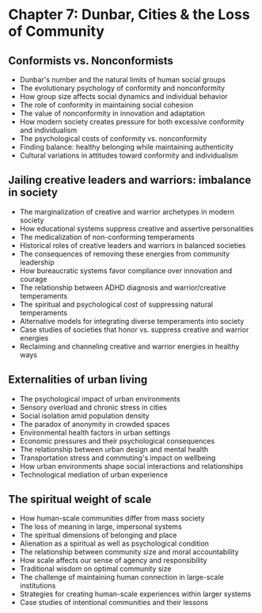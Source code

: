 # Chapter 7: Dunbar, Cities & the Loss of Community

## Conformists vs. Nonconformists
- Dunbar's number and the natural limits of human social groups
- The evolutionary psychology of conformity and nonconformity
- How group size affects social dynamics and individual behavior
- The role of conformity in maintaining social cohesion
- The value of nonconformity in innovation and adaptation
- How modern society creates pressure for both excessive conformity and individualism
- The psychological costs of conformity vs. nonconformity
- Finding balance: healthy belonging while maintaining authenticity
- Cultural variations in attitudes toward conformity and individualism

## Jailing creative leaders and warriors: imbalance in society
- The marginalization of creative and warrior archetypes in modern society
- How educational systems suppress creative and assertive personalities
- The medicalization of non-conforming temperaments
- Historical roles of creative leaders and warriors in balanced societies
- The consequences of removing these energies from community leadership
- How bureaucratic systems favor compliance over innovation and courage
- The relationship between ADHD diagnosis and warrior/creative temperaments
- The spiritual and psychological cost of suppressing natural temperaments
- Alternative models for integrating diverse temperaments into society
- Case studies of societies that honor vs. suppress creative and warrior energies
- Reclaiming and channeling creative and warrior energies in healthy ways

## Externalities of urban living
- The psychological impact of urban environments
- Sensory overload and chronic stress in cities
- Social isolation amid population density
- The paradox of anonymity in crowded spaces
- Environmental health factors in urban settings
- Economic pressures and their psychological consequences
- The relationship between urban design and mental health
- Transportation stress and commuting's impact on wellbeing
- How urban environments shape social interactions and relationships
- Technological mediation of urban experience

## The spiritual weight of scale
- How human-scale communities differ from mass society
- The loss of meaning in large, impersonal systems
- The spiritual dimensions of belonging and place
- Alienation as a spiritual as well as psychological condition
- The relationship between community size and moral accountability
- How scale affects our sense of agency and responsibility
- Traditional wisdom on optimal community size
- The challenge of maintaining human connection in large-scale institutions
- Strategies for creating human-scale experiences within larger systems
- Case studies of intentional communities and their lessons
